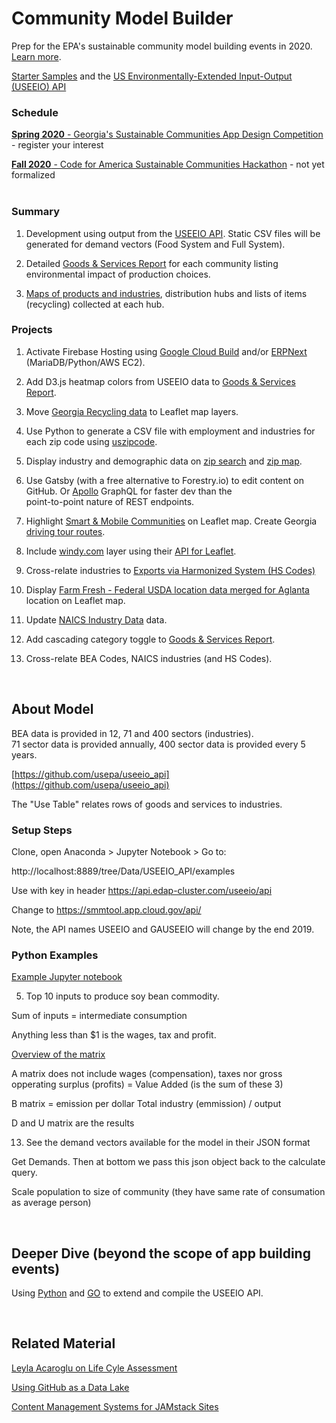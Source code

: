<h1 class="h1-home">Community Model Builder</h1>

Prep for the EPA's sustainable community model building events in 2020. [Learn more](https://model.georgia.org/communities/).  

[Starter Samples](samples/) and the [US Environmentally-Extended Input-Output (USEEIO) API](https://github.com/usepa/useeio_api/wiki/Use-the-API)  


### Schedule  

[<b>Spring 2020</b> - Georgia's Sustainable Communities App Design Competition](https://model.georgia.org/communities) - register your interest  

[<b>Fall 2020</b> - Code for America Sustainable Communities Hackathon](https://www.codeforamerica.org/) - not yet formalized  
<br>

### Summary

1. Development using output from the [USEEIO API](https://github.com/usepa/useeio_api/wiki/Use-the-API). Static CSV files will be generated for demand vectors (Food System and Full System). 

2. Detailed [Goods & Services Report](samples/dataset) for each community listing environmental impact of production choices.   

3. [Maps of products and industries](samples/maps), distribution hubs and lists of items (recycling) collected at each hub.  

### Projects

1. Activate Firebase Hosting using [Google Cloud Build](https://medium.com/serverlessguru/aws-to-gcp-web-applications-89ed92070832) and/or [ERPNext](https://aws.amazon.com/marketplace/pp/B015GHHU7M) (MariaDB/Python/AWS EC2).  

2. Add D3.js heatmap colors from USEEIO data to [Goods & Services Report](samples/dataset).
<!-- [Products - Bureau of Economic Analysis (BEA)](bea)  -->  

3. Move [Georgia Recycling data](https://data.georgia.org/#processors) to Leaflet map layers.

4. Use Python to generate a CSV file with employment and industries for each zip code using [uszipcode](https://uszipcode.readthedocs.io/01-Tutorial/index.html).

5. Display industry and demographic data on [zip search](zip/#zip=30315) and [zip map](zip/leaflet/).  

6. Use Gatsby (with a free alternative to Forestry.io) to edit content on GitHub. 
Or <a href="https://www.apollographql.com/docs/apollo-server/">Apollo</a> GraphQL for faster dev than the  
point-to-point nature of REST endpoints.  

7. Highlight <a href="smartdata">Smart & Mobile Communities</a> on Leaflet map.  Create Georgia <a href="samples/routing/">driving tour routes</a>.

8. Include [windy.com](windy.com) layer using their [API for Leaflet](https://github.com/windycom/API).

9. Cross-relate industries to [Exports via Harmonized System (HS Codes)](https://georgiadata.github.io/display/products/) 

10. Display [Farm Fresh - Federal USDA location data merged for Aglanta](farmfresh/ga) location on Leaflet map.  

11. Update [NAICS Industry Data](industries) data.

12. Add cascading category toggle to [Goods & Services Report](samples/dataset). 

13. Cross-relate BEA Codes, NAICS industries (and HS Codes).  
 
<!--
	12. Include elected officials for districts, zip codes or counties.
-->

<!--[Census Data by Zipcode](https://github.com/statedata/community)  -->

<br>
 
## About Model

BEA data is provided in 12, 71 and 400 sectors (industries).  
71 sector data is provided annually, 400 sector data is provided every 5 years.  

[https://github.com/usepa/useeio_api](https://github.com/usepa/useeio_api)  

The "Use Table" relates rows of goods and services to industries.  

### Setup Steps

Clone, open Anaconda > Jupyter Notebook > Go to:

 http://localhost:8889/tree/Data/USEEIO_API/examples

Use with key in header
https://api.edap-cluster.com/useeio/api

Change to
https://smmtool.app.cloud.gov/api/

Note, the API names USEEIO and GAUSEEIO will change by the end 2019.

### Python Examples

[Example Jupyter notebook](https://github.com/usepa/useeio_api/wiki/Use-the-API)  

5) Top 10 inputs to produce soy bean commodity.

Sum of inputs = intermediate consumption

Anything less than $1 is the wages, tax and profit.

<a href="https://github.com/USEPA/USEEIO_API">Overview of the matrix</a>  

A matrix does not include wages (compensation), taxes nor gross opperating surplus (profits) 
= Value Added (is the sum of these 3)

B matrix = emission per dollar
Total industry (emmission) / output 


D and U matrix are the results

13) See the demand vectors available for the model in their JSON format

Get Demands.  Then at bottom we pass this json object back to the calculate query.



Scale population to size of community (they have same rate of consumation as average person)

<br>


## Deeper Dive (beyond the scope of app building events)

Using <a href="https://github.com/USEPA/USEEIO_API/tree/master/python">Python</a> and <a href="https://github.com/USEPA/USEEIO_API/tree/master/go">GO</a> to extend and compile the USEEIO API.


<br>

## Related Material

<!--
There is growing trend across industry to trace the entire supply chain. 
Responsible sourcing allows manufacturers to...
-->

[Leyla Acaroglu on Life Cyle Assessment](https://medium.com/disruptive-design/a-guide-to-life-cycle-thinking-b762ab49bce3)  

[Using GitHub as a Data Lake](https://dzone.com/articles/using-github-as-a-data-lake)  

[Content Management Systems for JAMstack Sites](https://headlesscms.org/)  

